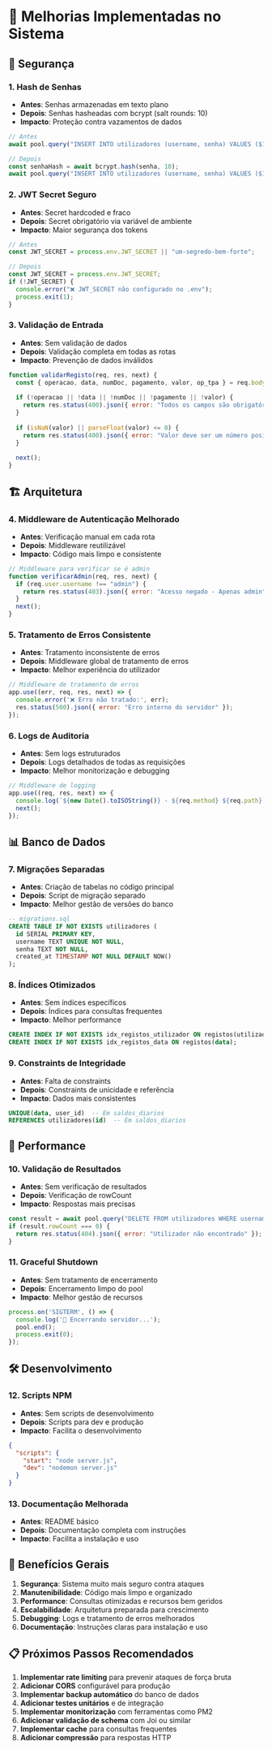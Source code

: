 # 🚀 Melhorias Implementadas no Sistema

## 🔐 Segurança

### 1. Hash de Senhas
- **Antes**: Senhas armazenadas em texto plano
- **Depois**: Senhas hasheadas com bcrypt (salt rounds: 10)
- **Impacto**: Proteção contra vazamentos de dados

```javascript
// Antes
await pool.query("INSERT INTO utilizadores (username, senha) VALUES ($1, $2)", [username, senha]);

// Depois
const senhaHash = await bcrypt.hash(senha, 10);
await pool.query("INSERT INTO utilizadores (username, senha) VALUES ($1, $2)", [username, senhaHash]);
```

### 2. JWT Secret Seguro
- **Antes**: Secret hardcoded e fraco
- **Depois**: Secret obrigatório via variável de ambiente
- **Impacto**: Maior segurança dos tokens

```javascript
// Antes
const JWT_SECRET = process.env.JWT_SECRET || "um-segredo-bem-forte";

// Depois
const JWT_SECRET = process.env.JWT_SECRET;
if (!JWT_SECRET) {
  console.error("❌ JWT_SECRET não configurado no .env");
  process.exit(1);
}
```

### 3. Validação de Entrada
- **Antes**: Sem validação de dados
- **Depois**: Validação completa em todas as rotas
- **Impacto**: Prevenção de dados inválidos

```javascript
function validarRegisto(req, res, next) {
  const { operacao, data, numDoc, pagamento, valor, op_tpa } = req.body;
  
  if (!operacao || !data || !numDoc || !pagamento || !valor) {
    return res.status(400).json({ error: "Todos os campos são obrigatórios" });
  }
  
  if (isNaN(valor) || parseFloat(valor) <= 0) {
    return res.status(400).json({ error: "Valor deve ser um número positivo" });
  }
  
  next();
}
```

## 🏗️ Arquitetura

### 4. Middleware de Autenticação Melhorado
- **Antes**: Verificação manual em cada rota
- **Depois**: Middleware reutilizável
- **Impacto**: Código mais limpo e consistente

```javascript
// Middleware para verificar se é admin
function verificarAdmin(req, res, next) {
  if (req.user.username !== "admin") {
    return res.status(403).json({ error: "Acesso negado - Apenas admin" });
  }
  next();
}
```

### 5. Tratamento de Erros Consistente
- **Antes**: Tratamento inconsistente de erros
- **Depois**: Middleware global de tratamento de erros
- **Impacto**: Melhor experiência do utilizador

```javascript
// Middleware de tratamento de erros
app.use((err, req, res, next) => {
  console.error('❌ Erro não tratado:', err);
  res.status(500).json({ error: "Erro interno do servidor" });
});
```

### 6. Logs de Auditoria
- **Antes**: Sem logs estruturados
- **Depois**: Logs detalhados de todas as requisições
- **Impacto**: Melhor monitorização e debugging

```javascript
// Middleware de logging
app.use((req, res, next) => {
  console.log(`${new Date().toISOString()} - ${req.method} ${req.path}`);
  next();
});
```

## 📊 Banco de Dados

### 7. Migrações Separadas
- **Antes**: Criação de tabelas no código principal
- **Depois**: Script de migração separado
- **Impacto**: Melhor gestão de versões do banco

```sql
-- migrations.sql
CREATE TABLE IF NOT EXISTS utilizadores (
  id SERIAL PRIMARY KEY,
  username TEXT UNIQUE NOT NULL,
  senha TEXT NOT NULL,
  created_at TIMESTAMP NOT NULL DEFAULT NOW()
);
```

### 8. Índices Otimizados
- **Antes**: Sem índices específicos
- **Depois**: Índices para consultas frequentes
- **Impacto**: Melhor performance

```sql
CREATE INDEX IF NOT EXISTS idx_registos_utilizador ON registos(utilizador);
CREATE INDEX IF NOT EXISTS idx_registos_data ON registos(data);
```

### 9. Constraints de Integridade
- **Antes**: Falta de constraints
- **Depois**: Constraints de unicidade e referência
- **Impacto**: Dados mais consistentes

```sql
UNIQUE(data, user_id)  -- Em saldos_diarios
REFERENCES utilizadores(id)  -- Em saldos_diarios
```

## 🔄 Performance

### 10. Validação de Resultados
- **Antes**: Sem verificação de resultados
- **Depois**: Verificação de rowCount
- **Impacto**: Respostas mais precisas

```javascript
const result = await pool.query("DELETE FROM utilizadores WHERE username = $1", [username]);
if (result.rowCount === 0) {
  return res.status(404).json({ error: "Utilizador não encontrado" });
}
```

### 11. Graceful Shutdown
- **Antes**: Sem tratamento de encerramento
- **Depois**: Encerramento limpo do pool
- **Impacto**: Melhor gestão de recursos

```javascript
process.on('SIGTERM', () => {
  console.log('🔄 Encerrando servidor...');
  pool.end();
  process.exit(0);
});
```

## 🛠️ Desenvolvimento

### 12. Scripts NPM
- **Antes**: Sem scripts de desenvolvimento
- **Depois**: Scripts para dev e produção
- **Impacto**: Facilita o desenvolvimento

```json
{
  "scripts": {
    "start": "node server.js",
    "dev": "nodemon server.js"
  }
}
```

### 13. Documentação Melhorada
- **Antes**: README básico
- **Depois**: Documentação completa com instruções
- **Impacto**: Facilita a instalação e uso

## 🎯 Benefícios Gerais

1. **Segurança**: Sistema muito mais seguro contra ataques
2. **Manutenibilidade**: Código mais limpo e organizado
3. **Performance**: Consultas otimizadas e recursos bem geridos
4. **Escalabilidade**: Arquitetura preparada para crescimento
5. **Debugging**: Logs e tratamento de erros melhorados
6. **Documentação**: Instruções claras para instalação e uso

## 📋 Próximos Passos Recomendados

1. **Implementar rate limiting** para prevenir ataques de força bruta
2. **Adicionar CORS** configurável para produção
3. **Implementar backup automático** do banco de dados
4. **Adicionar testes unitários** e de integração
5. **Implementar monitorização** com ferramentas como PM2
6. **Adicionar validação de schema** com Joi ou similar
7. **Implementar cache** para consultas frequentes
8. **Adicionar compressão** para respostas HTTP
